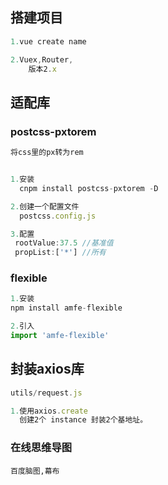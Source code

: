 ## 搭建项目

```js
1.vue create name

2.Vuex,Router,
    版本2.x
```



## 适配库

### postcss-pxtorem

```js
将css里的px转为rem


1.安装
  cnpm install postcss-pxtorem -D

2.创建一个配置文件
  postcss.config.js

3.配置
 rootValue:37.5 //基准值
 propList:['*'] //所有
```

### flexible

```js
1.安装
npm install amfe-flexible

2.引入
import 'amfe-flexible'
```

## 封装axios库

```js
utils/request.js

1.使用axios.create
  创建2个 instance 封装2个基地址。
```

### 在线思维导图

```
百度脑图,幕布
```

